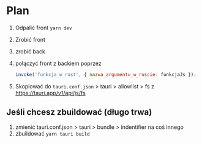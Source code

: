# Plan

1. Odpalić front `yarn dev`
2. Zrobić front
3. zrobić back
4. połączyć front z backiem poprzez

   ```js
   invoke('funkcja_w_rust', { nazwa_argumentu_w_ruscie: funkcjaJs });
   ```

5. Skopiować do `tauri.conf.json` > tauri > allowlist > fs z <https://tauri.app/v1/api/js/fs>

## Jeśli chcesz zbuildować (długo trwa)

1. zmienić tauri.conf.json > tauri > bundle > indentifier na coś innego
2. zbuildować `yarn tauri build`
